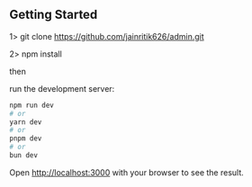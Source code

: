 

## Getting Started

1> git clone https://github.com/jainritik626/admin.git 

2> npm install 

then

run the development server:

```bash
npm run dev
# or
yarn dev
# or
pnpm dev
# or
bun dev
```

Open [http://localhost:3000](http://localhost:3000) with your browser to see the result.
